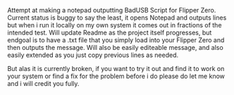 Attempt at making a notepad outputting BadUSB Script for Flipper Zero.
Current status is buggy to say the least, it opens Notepad and outputs lines but when i run it locally on my own system it comes out in fractions of the intended test.
Will update Readme as the project itself progresses, but endgoal is to have a .txt file that you simply load into your Flipper Zero and then outputs the message.
Will also be easily editeable message, and also easily extended as you just copy previous lines as needed.

But alas it is currently broken, if you want to try it out and find it to work on your system or find a fix for the problem before i do please do let me know and i will credit you fully.
